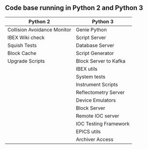## Code base running in Python 2 and Python 3

| Python 2| Python 3|
| ------ | ----  |
| Collision Avoidance Monitor | Genie Python |
| IBEX Wiki check | Script Server |
| Squish Tests | Database Server |
| Block Cache | Script Generator |
| Upgrade Scripts | Block Server to Kafka |
| | IBEX utils |
| | System tests |
| | Instrument Scripts
| | Reflectometry Server
| | Device Emulators |
| | Block Server |
| | Remote IOC server |
| | IOC Testing Framework |
| | EPICS utils |
| | Archiver Access |


